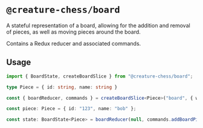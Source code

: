 # `@creature-chess/board`

A stateful representation of a board, allowing for the addition and removal of pieces, as well as moving pieces around the board.

Contains a Redux reducer and associated commands.

## Usage

```ts
import { BoardState, createBoardSlice } from "@creature-chess/board";

type Piece = { id: string, name: string }

const { boardReducer, commands } = createBoardSlice<Piece>("board", { width: 8, height: 8 });

const piece: Piece = { id: "123", name: "bob" };

const state: BoardState<Piece> = boardReducer(null, commands.addBoardPieceCommand({ x: 3, y: 0, piece }));
```
